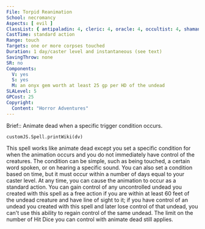 ```yaml
---
File: Torpid Reanimation
School: necromancy
Aspects: [ evil ]
ClassList: { antipaladin: 4, cleric: 4, oracle: 4, occultist: 4, shaman: 4, sorcerer: 5, wizard: 5, spiritualist: 4 }
CastTime: standard action
Range: touch
Targets: one or more corpses touched
Duration: 1 day/caster level and instantaneous (see text)
SavingThrow: none
SR: no
Components:
  V: yes
  S: yes
  M: an onyx gem worth at least 25 gp per HD of the undead
SLALevel: 5
GPCost: 25
Copyright:
  Content: "Horror Adventures"
---
```

Brief:: Animate dead when a specific trigger condition occurs.

```dataviewjs
customJS.Spell.printWiki(dv)
```

This spell works like animate dead except you set a specific condition for when the animation occurs and you do not immediately have control of the creatures. The condition can be simple, such as being touched, a certain word spoken, or on hearing a specific sound. You can also set a condition based on time, but it must occur within a number of days equal to your caster level. At any time, you can cause the animation to occur as a standard action.  You can gain control of any uncontrolled undead you created with this spell as a free action if you are within at least 60 feet of the undead creature and have line of sight to it; if you have control of an undead you created with this spell and later lose control of that undead, you can't use this ability to regain control of the same undead. The limit on the number of Hit Dice you can control with animate dead still applies.
